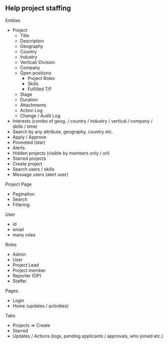 Help project staffing
---------------------

Entities
- Project
  - Title
  - Description
  - Geography
  - Country
  - Industry
  - Vertical/ Division
  - Company
  - Open positions
    - Project Roles
    - Skills
    - Fulfilled T/F
  - Stage
  - Duration
  - Attachments
  - Action Log
  - Change / Audit Log
- Interests (combo of geog. / country / industry / vertical / company / skills / time)
- Search by any attribute, geography, country etc.
- Apply / Approve
- Promoted (star)
- Alerts
- Hidden projects (visible by members only / url)
- Starred projects
- Create project
- Search users / skills
- Message users (alert user)

Project Page
- Pagination
- Search
- Filtering

User
- id
- email
- many roles

Roles
- Admin
- User
- Project Lead
- Project member
- Reporter (OP)
- Staffer

Pages
- Login
- Home (updates / activities)

Tabs
- Projects => Create
- Starred
- Updates / Actions (logs, pending applicants / approvals, who joined etc.)
